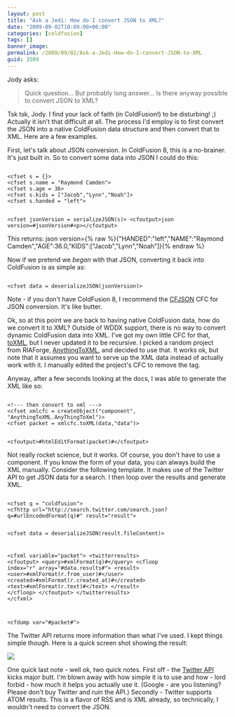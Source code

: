 ```yaml
---
layout: post
title: "Ask a Jedi: How do I convert JSON to XML?"
date: "2009-09-02T10:09:00+06:00"
categories: [coldfusion]
tags: []
banner_image: 
permalink: /2009/09/02/Ask-a-Jedi-How-do-I-convert-JSON-to-XML
guid: 3509
---
```


Jody asks:

<blockquote>
Quick question... But probably long answer... Is there anyway possible to convert JSON to XML?
</blockquote>

Tsk tsk, Jody. I find your lack of faith (in ColdFusion!) to be disturbing! ;) Actually it isn't that difficult at all. The process I'd employ is to first convert the JSON into a native ColdFusion data structure and then convert that to XML. Here are a few examples.
<!--more-->
First, let's talk about JSON conversion. In ColdFusion 8, this is a no-brainer. It's just built in. So to convert some data into JSON I could do this:

<code>
&lt;cfset s = {}&gt;
&lt;cfset s.name = "Raymond Camden"&gt;
&lt;cfset s.age = 36&gt;
&lt;cfset s.kids = ["Jacob","Lynn","Noah"]&gt;
&lt;cfset s.handed = "left"&gt;

&lt;cfset jsonVersion = serializeJSON(s)&gt;
&lt;cfoutput&gt;json version=#jsonVersion#&lt;p&gt;&lt;/cfoutput&gt;
</code>

This returns: json version={% raw %}{"HANDED":"left","NAME":"Raymond Camden","AGE":36.0,"KIDS":["Jacob","Lynn","Noah"]}{% endraw %}

Now if we pretend we <i>began</i> with that JSON, converting it back into ColdFusion is as simple as: 

<code>
&lt;cfset data = deserializeJSON(jsonVersion)&gt;
</code>

Note - if you don't have ColdFusion 8, I recommend the <a href="http://www.epiphantastic.com/cfjson/">CFJSON</a> CFC for JSON conversion. It's like butter. 

Ok, so at this point we are back to having native ColdFusion data, how do we convert it to XML? Outside of WDDX support, there is no way to convert dynamic ColdFusion data into XML. I've got my own little CFC for that, <a href="http://www.raymondcamden.com/projects/toxml/">toXML</a>, but I never updated it to be recursive. I picked a random project from RIAForge, <a href="http://anythingtoxml.riaforge.org/">AnythingToXML</a>, and decided to use that. It works ok, but note that it assumes you want to serve up the XML data instead of actually work with it. I manually edited the project's CFC to remove the <cfcontent> tag. 

Anyway, after a few seconds looking at the docs, I was able to generate the XML like so:

<code>
&lt;!--- then convert to xml ---&gt;
&lt;cfset xmlcfc = createObject("component", "AnythingToXML.AnyThingToXml")&gt;
&lt;cfset packet = xmlcfc.toXML(data,"data")&gt;

&lt;cfoutput&gt;#htmlEditFormat(packet)#&lt;/cfoutput&gt;
</code>

Not really rocket science, but it works. Of course, you don't have to use a component. If you know the form of your data, you can always build the XML manually. Consider the following template. It makes use of the Twitter API to get JSON data for a search. I then loop over the results and generate XML.

<code>
&lt;cfset q = "coldfusion"&gt;
&lt;cfhttp url="http://search.twitter.com/search.json?q=#urlEncodedFormat(q)#" result="result"&gt;

&lt;cfset data = deserializeJSON(result.fileContent)&gt;

&lt;cfxml variable="packet"&gt;
&lt;twitterresults&gt;
	&lt;cfoutput&gt;
	&lt;query&gt;#xmlFormat(q)#&lt;/query&gt;
	&lt;cfloop index="r" array="#data.results#"&gt;
		&lt;result&gt;
			&lt;user&gt;#xmlFormat(r.from_user)#&lt;/user&gt;
			&lt;created&gt;#xmlFormat(r.created_at)#&lt;/created&gt;
			&lt;text&gt;#xmlFormat(r.text)#&lt;/text&gt;
		&lt;/result&gt;
	&lt;/cfloop&gt;
	&lt;/cfoutput&gt;
&lt;/twitterresults&gt;
&lt;/cfxml&gt;

&lt;cfdump var="#packet#"&gt;
</code>

The Twitter API returns more information than what I've used. I kept things simple though. Here is a quick screen shot showing the result:

<img src="https://static.raymondcamden.com/images/cfjedi/Picture 184.png" />

One quick last note - well ok, two quick notes. First off - the <a href="http://apiwiki.twitter.com/Twitter-API-Documentation">Twitter API</a> kicks major butt. I'm blown away with how simple it is to use and how - lord forbid - how much it helps you actually use it. (Google - are you listening? Please don't buy Twitter and ruin the API.) Secondly - Twitter supports ATOM results. This is a flavor of RSS and is XML already, so technically, I wouldn't need to convert the JSON.